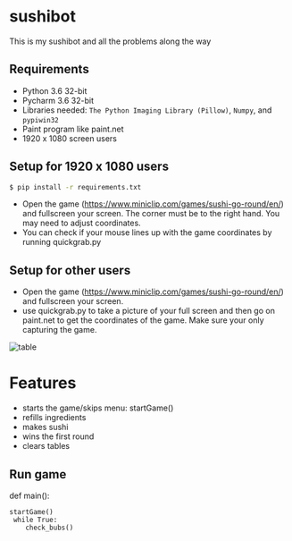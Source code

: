 # sushibot
This is my sushibot and all the problems along the way


## Requirements

* Python 3.6 32-bit
* Pycharm 3.6 32-bit
* Libraries needed: `The Python Imaging Library (Pillow)`, `Numpy`, and `pypiwin32`
* Paint program like paint.net
* 1920 x 1080 screen users

## Setup for 1920 x 1080 users

```sh
$ pip install -r requirements.txt
```

* Open the game (https://www.miniclip.com/games/sushi-go-round/en/) and fullscreen your screen. The corner must be to the right hand. You may need to adjust coordinates. 
* You can check if your mouse lines up with the game coordinates by running quickgrab.py

## Setup for other users
* Open the game (https://www.miniclip.com/games/sushi-go-round/en/) and fullscreen your screen.
* use quickgrab.py to take a picture of your full screen and then go on paint.net to get the coordinates of the game. Make sure your only capturing the game.

![table](https://cdn.tutsplus.com/active/uploads/legacy/tuts/425_pythonBot/Images/sushi_zoom_set_xy.png)

# Features
* starts the game/skips menu: startGame()
* refills ingredients
* makes sushi
* wins the first round
* clears tables

## Run game

def main():
    
    startGame()
     while True:
        check_bubs()


